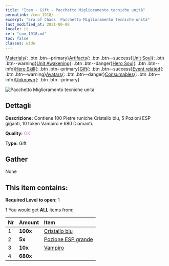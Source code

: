 ```yaml
---
title: "Item - Gift - Pacchetto Miglioramento tecniche unità"
permalink: /con_1918/
excerpt: "Era of Chaos  Pacchetto Miglioramento tecniche unità"
last_modified_at: 2021-06-08
locale: it
ref: "con_1918.md"
toc: false
classes: wide
---
```

 [Materials](/ItemsIT/){: .btn .btn--primary}[Artifacts](/ItemsIT/Artifacts/){: .btn .btn--success}[Unit Soul](/ItemsIT/UnitSoul/){: .btn .btn--warning}[Unit Awakening](/ItemsIT/UnitAwakening/){: .btn .btn--danger}[Hero Soul](/ItemsIT/HeroSoul/){: .btn .btn--info}[Hero Skill](/ItemsIT/HeroSkill/){: .btn .btn--primary}[Gift](/ItemsIT/Gift/){: .btn .btn--success}[Event related](/ItemsIT/Events/){: .btn .btn--warning}[Avatars](/ItemsIT/Avatars/){: .btn .btn--danger}[Consumables](/ItemsIT/Consumables/){: .btn .btn--info}[Unknown](/ItemsIT/Unknown/){: .btn .btn--primary}

 ![Pacchetto Miglioramento tecniche unità](/images/t/i_907541.png)

## Dettagli
 **Descrizione:** Contiene 100 Pietre runiche Cristallo blu, 5 Pozioni ESP giganti, 10 token Vampiro e 680 Diamanti.

 **Quality:** <span style="color: #DA70D6">OK</span>

 **Type:** Gift

## Gather

  None

## This item contains:

 **Required Level to open:** 1

 1 You would get **ALL** items  from:

  | Nr | Amount |     Item    |
  |:---|:-------|:------------|
  | 1 |  **100x** | [Cristallo blu](/ItemsIT/con_716/) |  | 
  | 2 |  **5x** | [Pozione ESP grande](/ItemsIT/con_702/) |  | 
  | 3 |  **10x** | [Vampiro](/ItemsIT/unt_211/) |  | 
  | 4 |  **680x** | <i class="fas fa-gem"/> |  | 
